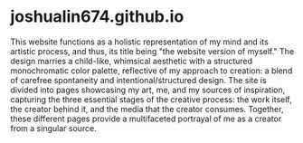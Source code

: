 # joshualin674.github.io

This website functions as a holistic representation of my mind and its artistic process, and thus, its title being "the website version of myself." The design marries a child-like, whimsical aesthetic with a structured monochromatic color palette, reflective of my approach to creation: a blend of carefree spontaneity and intentional/structured design. The site is divided into pages showcasing my art, me, and my sources of inspiration, capturing the three essential stages of the creative process: the work itself, the creator behind it, and the media that the creator consumes. Together, these different pages provide a multifaceted portrayal of me as a creator from a singular source.
